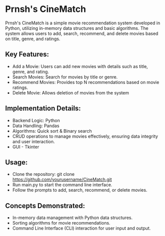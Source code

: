 # Prnsh's CineMatch
Prnsh's CineMatch is a simple movie recommendation system developed in Python, utilizing in-memory data structures and basic algorithms. The system allows users to add, search, recommend, and delete movies based on title, genre, and ratings.

## Key Features:
* Add a Movie: Users can add new movies with details such as title, genre, and rating.
* Search Movies: Search for movies by title or genre.
* Recommend Movies: Provides top N recommendations based on movie ratings.
* Delete Movie: Allows deletion of movies from the system

## Implementation Details:
* Backend Logic: Python
* Data Handling: Pandas
* Algorithms: Quick sort & Binary search 
* CRUD operations to manage movies effectively, ensuring data integrity and user interaction.
* GUI - Tkinter

## Usage:
* Clone the repository: git clone https://github.com/yourusername/CineMatch.git
* Run main.py to start the command line interface.
* Follow the prompts to add, search, recommend, or delete movies.

## Concepts Demonstrated:
* In-memory data management with Python data structures.
* Sorting algorithms for movie recommendations.
* Command Line Interface (CLI) interaction for user input and output.
